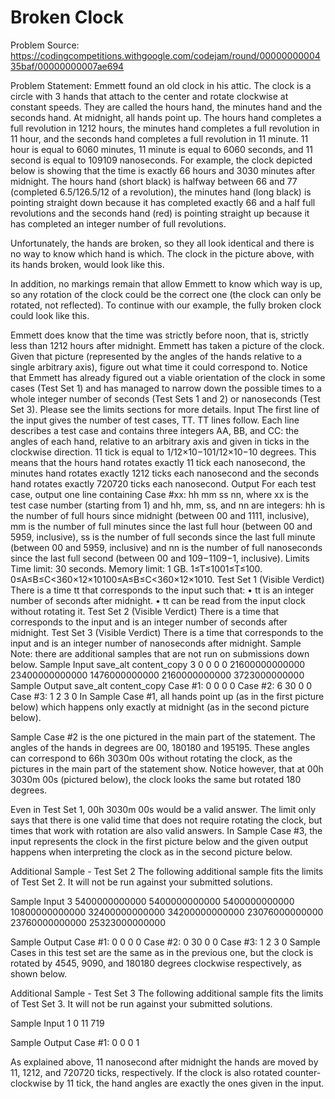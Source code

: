 # Broken Clock
Problem Source: https://codingcompetitions.withgoogle.com/codejam/round/0000000000435baf/00000000007ae694

Problem Statement:
Emmett found an old clock in his attic. The clock is a circle with 3 hands that attach to the center and rotate clockwise at constant speeds. They are called the hours hand, the minutes hand and the seconds hand. At midnight, all hands point up. The hours hand completes a full revolution in 1212 hours, the minutes hand completes a full revolution in 11 hour, and the seconds hand completes a full revolution in 11 minute. 11 hour is equal to 6060 minutes, 11 minute is equal to 6060 seconds, and 11 second is equal to 109109 nanoseconds.
For example, the clock depicted below is showing that the time is exactly 66 hours and 3030 minutes after midnight. The hours hand (short black) is halfway between 66 and 77 (completed 6.5/126.5/12 of a revolution), the minutes hand (long black) is pointing straight down because it has completed exactly 66 and a half full revolutions and the seconds hand (red) is pointing straight up because it has completed an integer number of full revolutions.
 
Unfortunately, the hands are broken, so they all look identical and there is no way to know which hand is which. The clock in the picture above, with its hands broken, would look like this.
 
In addition, no markings remain that allow Emmett to know which way is up, so any rotation of the clock could be the correct one (the clock can only be rotated, not reflected). To continue with our example, the fully broken clock could look like this.
 
Emmett does know that the time was strictly before noon, that is, strictly less than 1212 hours after midnight. Emmett has taken a picture of the clock. Given that picture (represented by the angles of the hands relative to a single arbitrary axis), figure out what time it could correspond to.
Notice that Emmett has already figured out a viable orientation of the clock in some cases (Test Set 1) and has managed to narrow down the possible times to a whole integer number of seconds (Test Sets 1 and 2) or nanoseconds (Test Set 3). Please see the limits sections for more details.
Input
The first line of the input gives the number of test cases, TT. TT lines follow. Each line describes a test case and contains three integers AA, BB, and CC: the angles of each hand, relative to an arbitrary axis and given in ticks in the clockwise direction. 11 tick is equal to 1/12×10−101/12×10−10 degrees. This means that the hours hand rotates exactly 11 tick each nanosecond, the minutes hand rotates exactly 1212 ticks each nanosecond and the seconds hand rotates exactly 720720 ticks each nanosecond.
Output
For each test case, output one line containing Case #xx: hh mm ss nn, where xx is the test case number (starting from 1) and hh, mm, ss, and nn are integers: hh is the number of full hours since midnight (between 00 and 1111, inclusive), mm is the number of full minutes since the last full hour (between 00 and 5959, inclusive), ss is the number of full seconds since the last full minute (between 00 and 5959, inclusive) and nn is the number of full nanoseconds since the last full second (between 00 and 109−1109−1, inclusive).
Limits
Time limit: 30 seconds.
Memory limit: 1 GB.
1≤T≤1001≤T≤100.
0≤A≤B≤C<360×12×10100≤A≤B≤C<360×12×1010.
Test Set 1 (Visible Verdict)
There is a time tt that corresponds to the input such that:
•	tt is an integer number of seconds after midnight.
•	tt can be read from the input clock without rotating it.
Test Set 2 (Visible Verdict)
There is a time that corresponds to the input and is an integer number of seconds after midnight.
Test Set 3 (Visible Verdict)
There is a time that corresponds to the input and is an integer number of nanoseconds after midnight.
Sample
Note: there are additional samples that are not run on submissions down below.
Sample Input
save_alt
content_copy
3
0 0 0
0 21600000000000 23400000000000
1476000000000 2160000000000 3723000000000
Sample Output
save_alt
content_copy
Case #1: 0 0 0 0
Case #2: 6 30 0 0
Case #3: 1 2 3 0
In Sample Case #1, all hands point up (as in the first picture below) which happens only exactly at midnight (as in the second picture below). 
 
        
Sample Case #2 is the one pictured in the main part of the statement. The angles of the hands in degrees are 00, 180180 and 195195. These angles can correspond to 66⁠h 3030⁠m 00⁠s without rotating the clock, as the pictures in the main part of the statement show. Notice however, that at 00⁠h 3030⁠m 00⁠s (pictured below), the clock looks the same but rotated 180 degrees.
 
Even in Test Set 1, 00⁠h 3030⁠m 00⁠s would be a valid answer. The limit only says that there is one valid time that does not require rotating the clock, but times that work with rotation are also valid answers.
In Sample Case #3, the input represents the clock in the first picture below and the given output happens when interpreting the clock as in the second picture below.
         


Additional Sample - Test Set 2
The following additional sample fits the limits of Test Set 2. It will not be run against your submitted solutions.



Sample Input
3
5400000000000 5400000000000 5400000000000
10800000000000 32400000000000 34200000000000
23076000000000 23760000000000 25323000000000

Sample Output
Case #1: 0 0 0 0
Case #2: 0 30 0 0
Case #3: 1 2 3 0
Sample Cases in this test set are the same as in the previous one, but the clock is rotated by 4545, 9090, and 180180 degrees clockwise respectively, as shown below. 
  
   


Additional Sample - Test Set 3
The following additional sample fits the limits of Test Set 3. It will not be run against your submitted solutions.

Sample Input
1
0 11 719

Sample Output
Case #1: 0 0 0 1

As explained above, 11 nanosecond after midnight the hands are moved by 11, 1212, and 720720 ticks, respectively. If the clock is also rotated counter-clockwise by 11 tick, the hand angles are exactly the ones given in the input.




